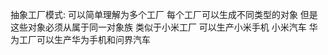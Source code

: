 抽象工厂模式:  可以简单理解为多个工厂  每个工厂可以生成不同类型的对象  但是这些对象必须从属于同一对象族
            类似于小米工厂 可以生产小米手机 小米汽车  华为工厂可以生产华为手机和问界汽车